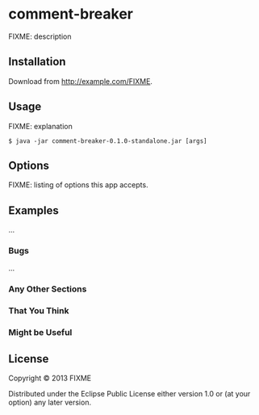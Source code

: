 # comment-breaker

FIXME: description

## Installation

Download from http://example.com/FIXME.

## Usage

FIXME: explanation

    $ java -jar comment-breaker-0.1.0-standalone.jar [args]

## Options

FIXME: listing of options this app accepts.

## Examples

...

### Bugs

...

### Any Other Sections
### That You Think
### Might be Useful

## License

Copyright © 2013 FIXME

Distributed under the Eclipse Public License either version 1.0 or (at
your option) any later version.
